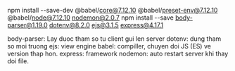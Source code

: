 
npm install --save-dev @babel/core@7.12.10 @babel/preset-env@7.12.10 @babel/node@7.12.10 nodemon@2.0.7
npm install --save body-parser@1.19.0 dotenv@8.2.0 ejs@3.1.5 express@4.17.1



body-parser: Lay duoc tham so tu client gui len server
dotenv: dung tham so moi truong
ejs: view engine
babel: compiller, chuyen doi JS (ES) ve version thap hon.
express: framework
nodemon: auto restart server khi thay doi file.
